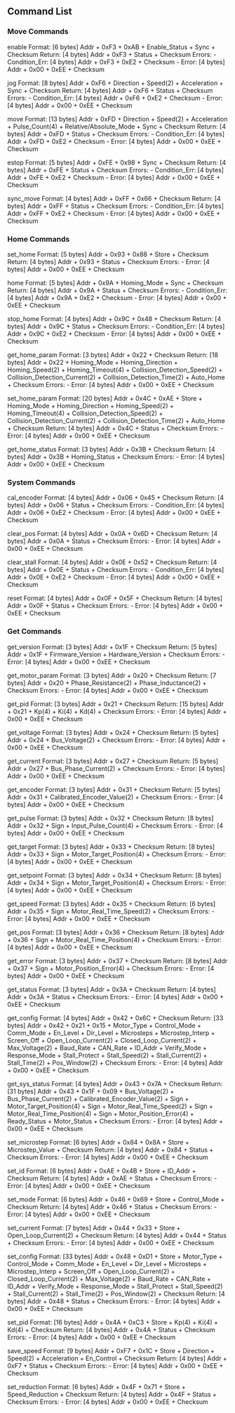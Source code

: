## Command List
### Move Commands
enable
Format: [6 bytes] Addr + 0xF3 + 0xAB + Enable_Status + Sync + Checksum
Return: [4 bytes] Addr + 0xF3 + Status + Checksum
Errors: 
    - Condition_Err: [4 bytes] Addr + 0xF3 + 0xE2 + Checksum
    - Error: [4 bytes] Addr + 0x00 + 0xEE + Checksum

jog
Format: [8 bytes] Addr + 0xF6 + Direction + Speed(2) + Acceleration + Sync + Checksum
Return: [4 bytes] Addr + 0xF6 + Status + Checksum
Errors:
    - Condition_Err: [4 bytes] Addr + 0xF6 + 0xE2 + Checksum
    - Error: [4 bytes] Addr + 0x00 + 0xEE + Checksum

move
Format: [13 bytes] Addr + 0xFD + Direction + Speed(2) + Acceleration + Pulse_Count(4) + Relative/Absolute_Mode + Sync + Checksum
Return: [4 bytes] Addr + 0xFD + Status + Checksum
Errors:
    - Condition_Err: [4 bytes] Addr + 0xFD + 0xE2 + Checksum
    - Error: [4 bytes] Addr + 0x00 + 0xEE + Checksum

estop
Format: [5 bytes] Addr + 0xFE + 0x98 + Sync + Checksum
Return: [4 bytes] Addr + 0xFE + Status + Checksum
Errors:
    - Condition_Err: [4 bytes] Addr + 0xFE + 0xE2 + Checksum
    - Error: [4 bytes] Addr + 0x00 + 0xEE + Checksum

sync_move
Format: [4 bytes] Addr + 0xFF + 0x66 + Checksum
Return: [4 bytes] Addr + 0xFF + Status + Checksum
Errors:
    - Condition_Err: [4 bytes] Addr + 0xFF + 0xE2 + Checksum
    - Error: [4 bytes] Addr + 0x00 + 0xEE + Checksum


### Home Commands
set_home
Format: [5 bytes] Addr + 0x93 + 0x88 + Store + Checksum
Return: [4 bytes] Addr + 0x93 + Status + Checksum
Errors:
    - Error: [4 bytes] Addr + 0x00 + 0xEE + Checksum

home
Format: [5 bytes] Addr + 0x9A + Homing_Mode + Sync + Checksum
Return: [4 bytes] Addr + 0x9A + Status + Checksum
Errors:
    - Condition_Err: [4 bytes] Addr + 0x9A + 0xE2 + Checksum
    - Error: [4 bytes] Addr + 0x00 + 0xEE + Checksum

stop_home
Format: [4 bytes] Addr + 0x9C + 0x48 + Checksum
Return: [4 bytes] Addr + 0x9C + Status + Checksum
Errors:
    - Condition_Err: [4 bytes] Addr + 0x9C + 0xE2 + Checksum
    - Error: [4 bytes] Addr + 0x00 + 0xEE + Checksum

get_home_param
Format: [3 bytes] Addr + 0x22 + Checksum
Return: [18 bytes] Addr + 0x22 + Homing_Mode + Homing_Direction + Homing_Speed(2) + Homing_Timeout(4) + Collision_Detection_Speed(2) + Collision_Detection_Current(2) + Collision_Detection_Time(2) + Auto_Home + Checksum
Errors:
    - Error: [4 bytes] Addr + 0x00 + 0xEE + Checksum

set_home_param
Format: [20 bytes] Addr + 0x4C + 0xAE + Store + Homing_Mode + Homing_Direction + Homing_Speed(2) + Homing_Timeout(4) + Collision_Detection_Speed(2) + Collision_Detection_Current(2) + Collision_Detection_Time(2) + Auto_Home + Checksum
Return: [4 bytes] Addr + 0x4C + Status + Checksum
Errors:
    - Error: [4 bytes] Addr + 0x00 + 0xEE + Checksum

get_home_status
Format: [3 bytes] Addr + 0x3B + Checksum
Return: [4 bytes] Addr + 0x3B + Homing_Status + Checksum
Errors:
    - Error: [4 bytes] Addr + 0x00 + 0xEE + Checksum



### System Commands
cal_encoder
Format: [4 bytes] Addr + 0x06 + 0x45 + Checksum
Return: [4 bytes] Addr + 0x06 + Status + Checksum
Errors:
    - Condition_Err: [4 bytes] Addr + 0x06 + 0xE2 + Checksum
    - Error: [4 bytes] Addr + 0x00 + 0xEE + Checksum

clear_pos
Format: [4 bytes] Addr + 0x0A + 0x6D + Checksum
Return: [4 bytes] Addr + 0x0A + Status + Checksum
Errors:
    - Error: [4 bytes] Addr + 0x00 + 0xEE + Checksum

clear_stall
Format: [4 bytes] Addr + 0x0E + 0x52 + Checksum
Return: [4 bytes] Addr + 0x0E + Status + Checksum
Errors:
    - Condition_Err: [4 bytes] Addr + 0x0E + 0xE2 + Checksum
    - Error: [4 bytes] Addr + 0x00 + 0xEE + Checksum

reset
Format: [4 bytes] Addr + 0x0F + 0x5F + Checksum
Return: [4 bytes] Addr + 0x0F + Status + Checksum
Errors:
    - Error: [4 bytes] Addr + 0x00 + 0xEE + Checksum


### Get Commands
get_version
Format: [3 bytes] Addr + 0x1F + Checksum
Return: [5 bytes] Addr + 0x1F + Firmware_Version + Hardware_Version + Checksum
Errors:
    - Error: [4 bytes] Addr + 0x00 + 0xEE + Checksum

get_motor_param
Format: [3 bytes] Addr + 0x20 + Checksum
Return: [7 bytes] Addr + 0x20 + Phase_Resistance(2) + Phase_Inductance(2) + Checksum
Errors:
    - Error: [4 bytes] Addr + 0x00 + 0xEE + Checksum

get_pid
Format: [3 bytes] Addr + 0x21 + Checksum
Return: [15 bytes] Addr + 0x21 + Kp(4) + Ki(4) + Kd(4) + Checksum
Errors:
    - Error: [4 bytes] Addr + 0x00 + 0xEE + Checksum

get_voltage
Format: [3 bytes] Addr + 0x24 + Checksum
Return: [5 bytes] Addr + 0x24 + Bus_Voltage(2) + Checksum
Errors:
    - Error: [4 bytes] Addr + 0x00 + 0xEE + Checksum

get_current
Format: [3 bytes] Addr + 0x27 + Checksum
Return: [5 bytes] Addr + 0x27 + Bus_Phase_Current(2) + Checksum
Errors:
    - Error: [4 bytes] Addr + 0x00 + 0xEE + Checksum

get_encoder
Format: [3 bytes] Addr + 0x31 + Checksum
Return: [5 bytes] Addr + 0x31 + Calibrated_Encoder_Value(2) + Checksum
Errors:
    - Error: [4 bytes] Addr + 0x00 + 0xEE + Checksum

get_pulse
Format: [3 bytes] Addr + 0x32 + Checksum
Return: [8 bytes] Addr + 0x32 + Sign + Input_Pulse_Count(4) + Checksum
Errors:
    - Error: [4 bytes] Addr + 0x00 + 0xEE + Checksum

get_target
Format: [3 bytes] Addr + 0x33 + Checksum
Return: [8 bytes] Addr + 0x33 + Sign + Motor_Target_Position(4) + Checksum
Errors:
    - Error: [4 bytes] Addr + 0x00 + 0xEE + Checksum

get_setpoint
Format: [3 bytes] Addr + 0x34 + Checksum
Return: [8 bytes] Addr + 0x34 + Sign + Motor_Target_Position(4) + Checksum
Errors:
    - Error: [4 bytes] Addr + 0x00 + 0xEE + Checksum

get_speed
Format: [3 bytes] Addr + 0x35 + Checksum
Return: [6 bytes] Addr + 0x35 + Sign + Motor_Real_Time_Speed(2) + Checksum
Errors:
    - Error: [4 bytes] Addr + 0x00 + 0xEE + Checksum

get_pos
Format: [3 bytes] Addr + 0x36 + Checksum
Return: [8 bytes] Addr + 0x36 + Sign + Motor_Real_Time_Position(4) + Checksum
Errors:
    - Error: [4 bytes] Addr + 0x00 + 0xEE + Checksum

get_error
Format: [3 bytes] Addr + 0x37 + Checksum
Return: [8 bytes] Addr + 0x37 + Sign + Motor_Position_Error(4) + Checksum
Errors:
    - Error: [4 bytes] Addr + 0x00 + 0xEE + Checksum

get_status
Format: [3 bytes] Addr + 0x3A + Checksum
Return: [4 bytes] Addr + 0x3A + Status + Checksum
Errors:
    - Error: [4 bytes] Addr + 0x00 + 0xEE + Checksum

get_config
Format: [4 bytes] Addr + 0x42 + 0x6C + Checksum
Return: [33 bytes] Addr + 0x42 + 0x21 + 0x15 + Motor_Type + Control_Mode + Comm_Mode + En_Level + Dir_Level + Microsteps + Microstep_Interp + Screen_Off + Open_Loop_Current(2) + Closed_Loop_Current(2) + Max_Voltage(2) + Baud_Rate + CAN_Rate + ID_Addr + Verify_Mode + Response_Mode + Stall_Protect + Stall_Speed(2) + Stall_Current(2) + Stall_Time(2) + Pos_Window(2) + Checksum
Errors:
    - Error: [4 bytes] Addr + 0x00 + 0xEE + Checksum

get_sys_status
Format: [4 bytes] Addr + 0x43 + 0x7A + Checksum
Return: [31 bytes] Addr + 0x43 + 0x1F + 0x09 + Bus_Voltage(2) + Bus_Phase_Current(2) + Calibrated_Encoder_Value(2) + Sign + Motor_Target_Position(4) + Sign + Motor_Real_Time_Speed(2) + Sign + Motor_Real_Time_Position(4) + Sign + Motor_Position_Error(4) + Ready_Status + Motor_Status + Checksum
Errors:
    - Error: [4 bytes] Addr + 0x00 + 0xEE + Checksum

set_microstep
Format: [6 bytes] Addr + 0x84 + 0x8A + Store + Microstep_Value + Checksum
Return: [4 bytes] Addr + 0x84 + Status + Checksum
Errors:
    - Error: [4 bytes] Addr + 0x00 + 0xEE + Checksum

set_id
Format: [6 bytes] Addr + 0xAE + 0x4B + Store + ID_Addr + Checksum
Return: [4 bytes] Addr + 0xAE + Status + Checksum
Errors:
    - Error: [4 bytes] Addr + 0x00 + 0xEE + Checksum

set_mode
Format: [6 bytes] Addr + 0x46 + 0x69 + Store + Control_Mode + Checksum
Return: [4 bytes] Addr + 0x46 + Status + Checksum
Errors:
    - Error: [4 bytes] Addr + 0x00 + 0xEE + Checksum

set_current
Format: [7 bytes] Addr + 0x44 + 0x33 + Store + Open_Loop_Current(2) + Checksum
Return: [4 bytes] Addr + 0x44 + Status + Checksum
Errors:
    - Error: [4 bytes] Addr + 0x00 + 0xEE + Checksum

set_config
Format: [33 bytes] Addr + 0x48 + 0xD1 + Store + Motor_Type + Control_Mode + Comm_Mode + En_Level + Dir_Level + Microsteps + Microstep_Interp + Screen_Off + Open_Loop_Current(2) + Closed_Loop_Current(2) + Max_Voltage(2) + Baud_Rate + CAN_Rate + ID_Addr + Verify_Mode + Response_Mode + Stall_Protect + Stall_Speed(2) + Stall_Current(2) + Stall_Time(2) + Pos_Window(2) + Checksum
Return: [4 bytes] Addr + 0x48 + Status + Checksum
Errors:
    - Error: [4 bytes] Addr + 0x00 + 0xEE + Checksum

set_pid
Format: [16 bytes] Addr + 0x4A + 0xC3 + Store + Kp(4) + Ki(4) + Kd(4) + Checksum
Return: [4 bytes] Addr + 0x4A + Status + Checksum
Errors:
    - Error: [4 bytes] Addr + 0x00 + 0xEE + Checksum

save_speed
Format: [9 bytes] Addr + 0xF7 + 0x1C + Store + Direction + Speed(2) + Acceleration + En_Control + Checksum
Return: [4 bytes] Addr + 0xF7 + Status + Checksum
Errors:
    - Error: [4 bytes] Addr + 0x00 + 0xEE + Checksum

set_reduction
Format: [6 bytes] Addr + 0x4F + 0x71 + Store + Speed_Reduction + Checksum
Return: [4 bytes] Addr + 0x4F + Status + Checksum
Errors:
    - Error: [4 bytes] Addr + 0x00 + 0xEE + Checksum
